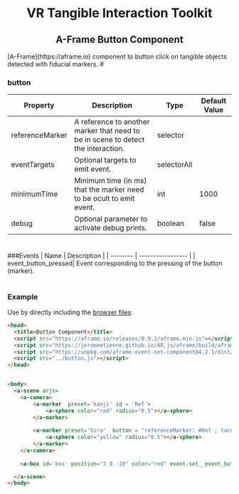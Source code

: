 <h1 align="center">VR Tangible Interaction Toolkit</h1>

<h2 align="center">A-Frame Button Component</h2>
[A-Frame](https://aframe.io) component to button click on tangible objects detected with fiducial markers.
#

### button


| Property | Description | Type | Default Value |
| -------- | ----------------- | ---- |------------- |
| referenceMarker | A reference to another marker that need to be in scene to detect the interaction. | selector |     |
| eventTargets | Optional targets to emit event. | selectorAll |  |
| minimumTime | Minimum time (in ms) that the marker need to be ocult to emit event. | int | 1000 |
| debug | Optional parameter to activate debug prints. | boolean  |false |
#
###Events
| Name | Description |
| -------- | ----------------- |
| event_button_pressed| Event corresponding to the pressing of the button (marker).
#
### Example

Use by directly including the [browser files](examples):

```html
<head>
  <title>Button Component</title>
  <script src="https://aframe.io/releases/0.9.2/aframe.min.js"></script>
  <script src="https://jeromeetienne.github.io/AR.js/aframe/build/aframe-ar.js"></script>
  <script src="https://unpkg.com/aframe-event-set-component@4.2.1/dist/aframe-event-set-component.min.js"></script>
  <script src="../button.js"></script>
</head>


<body>
  <a-scene arjs>
    <a-camera>
        <a-marker  preset='kanji' id = 'Ref'>
            <a-sphere color="red" radius="0.5"></a-sphere>
        </a-marker>
    
        <a-marker preset='hiro'  button = "referenceMarker: #Ref ; targets: #box; minimumTime : 1500 ; debug: false ; ">
            <a-sphere color="yellow" radius="0.5"></a-sphere>
        </a-marker>
    </a-camera>
    
    <a-box id='box' position="3 0 -10" color="red" event-set__event_button_pressed="color:green"></a-box>

  </a-scene>
</body>
```